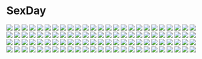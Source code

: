 # SexDay
![](https://konachan.com/image/67c6c8e9f966deb6fd4e2fd7f0f2d058/Konachan.com%20-%20209046%20aqua_eyes%20blue_hair%20breasts%20condom%20cum%20halloween%20headdress%20long_hair%20nipples%20pumpkin%20tagme%20taira_tsukune%20white.jpg)
![](https://konachan.com/image/0d004e0c3c583b65b500a8bc2ad9e9c4/Konachan.com%20-%2014797%20vandread.jpg)
![](https://konachan.com/image/8f2566dd5f1643f3224d4083c81d809a/Konachan.com%20-%20128667%20bicycle%20danshi_koukousei_no_nichijou%20president_%28danshi_koukousei%29%20ringo-chan_%28danshi_koukousei%29.jpg)
![](https://konachan.com/image/833c11218829d23f5110d7918faa9e5c/Konachan.com%20-%20112573%20animal%20black_hair%20cat%20kyan-dog%20original%20panties%20tan_lines%20topless%20underwear.jpg)
![](https://konachan.com/image/87b827b3d7b52e48e4a88e3bf8386541/Konachan.com%20-%2077526%20aqua_eyes%20aqua_hair%20hatsune_miku%20headphones%20long_hair%20skirt%20thighhighs%20tie%20twintails%20vocaloid.jpg)
![](https://konachan.com/jpeg/adc30076743c86a37182190017850aee/Konachan.com%20-%20284133%202girls%20ancotaku%20ass%20beach%20bikini%20braids%20breasts%20clouds%20fang%20flowers%20garter%20hug%20long_hair%20navel%20original%20scan%20sideboob%20signed%20sky%20swimsuit%20water.jpg)
![](https://konachan.com/image/eae2ecfa5eed7f65d55d691fa3bf0c15/Konachan.com%20-%2058845%20black_hair%20ch%40r%20le%3B0%20long_hair%20original%20red_eyes%20white.jpg)
![](https://konachan.com/image/651d5e8acf55daf1a498451783899824/Konachan.com%20-%2092574%20animal_ears%20aqua_hair%20barefoot%20bunny_ears%20bunnygirl%20chain%20dress%20hatsune_miku%20headphones%20long_hair%20red_eyes%20twintails%20vocaloid.jpg)
![](https://konachan.com/jpeg/5e8c0665bca1ca103fbfdf66056fd297/Konachan.com%20-%20199314%202girls%20animal%20anko_%28gochiusa%29%20ass%20bath%20bathtub%20blush%20kirima_sharo%20nipples%20nude%20rabbit%20scan%20ujimatsu_chiya%20wild_geese%20yukie.jpg)
![](https://konachan.com/jpeg/1bfd77a35499a55fe438148404da5580/Konachan.com%20-%20137333%20game_cg%20otome-tachi_no_senjou%20tsukumo_sakurako.jpg)
![](https://konachan.com/image/8f33d0f4e93d7b3e188cb8e903044cb7/Konachan.com%20-%2018985%20gankutsuou%20haydee.jpg)
![](https://konachan.com/image/150c896b1cf1440c7f0047d2a67f0c92/Konachan.com%20-%2037455%20aika_r-16%20minamino_karen%20shinkai_eri%20sumeragi_aika.jpg)
![](https://konachan.com/image/aafd7de0defc761440f1a902def73169/Konachan.com%20-%20282373%20at2.%20otomachi_una%20vocaloid.jpg)
![](https://konachan.com/image/9ae30debd3afc83bebc6a7e24b90e9f8/Konachan.com%20-%20252452%20hatsune_miku%20ikushima%20vocaloid.jpg)
![](https://konachan.com/image/25961b4bb6ef6b498eab4a021dbf5996/Konachan.com%20-%20251237%20building%20city%20maeda_mic%20nobody%20original%20scenic%20sky.jpg)
![](https://konachan.com/image/71e469b46f097aacdf1c9f2948c1eed1/Konachan.com%20-%2052582%20sword%20tagme%20weapon.jpg)
![](https://konachan.com/image/65f5c2b94741749cd92a4e0a4d9992ef/Konachan.com%20-%20117768%20flandre_scarlet%20masaki_%28machisora%29%20touhou.jpg)
![](https://konachan.com/jpeg/78e744470bcb004a7c5c4502bcdcd821/Konachan.com%20-%20285738%202girls%20black_hair%20braids%20elsword%20laby_%28elsword%29%20lium%20long_hair%20nisha_%28elsword%29%20pink_hair%20purple_eyes%20shoujo_ai.jpg)
![](https://konachan.com/image/be330f753e48447ef94298ce70bfb9ec/Konachan.com%20-%2033430%20alphonse_elric%20edward_elric%20fullmetal_alchemist%20snow.jpg)
![](https://konachan.com/image/ef3bfbc575bec0e0c10759110669ff32/Konachan.com%20-%2029241%20littlewitch%20oyari_ashito.jpg)
![](https://konachan.com/jpeg/7c4f6d140dc4b81e7b9bb94203a056d5/Konachan.com%20-%2079853%209law%20blonde_hair%20blue_eyes%20book%20original%20twintails.jpg)
![](https://konachan.com/image/617cce0ac2df504b35d7dafd77597a38/Konachan.com%20-%20217346%20blue%20nomiya_%28no_38%29%20original%20scenic%20sky%20stars%20water.jpg)
![](https://konachan.com/jpeg/60167104fa284c85250fe068155ba207/Konachan.com%20-%20270340%20bed%20brave_girl_ravens%20breasts%20game_cg%20horns%20navel%20nipples%20nude%20penis%20purple_eyes%20purple_hair%20pussy%20sex%20shiva_%28executor%29%20uncensored%20wink.jpg)
![](https://konachan.com/image/ff84b23baf4291648cf01cd63d160038/Konachan.com%20-%20287492%20anus%20breasts%20censored%20couch%20erect_nipples%20nbo%20nipples%20nude%20original%20pubic_hair%20pussy%20spread_legs%20thighhighs.jpg)
![](https://konachan.com/jpeg/531f2fb5a59f2302d2bb6f4a0957047e/Konachan.com%20-%20168679%20blush%20feng%20game_cg%20hoshizora_e_kakaru_hashi%20koumoto_madoka%20long_hair%20purple_eyes%20purple_hair%20ryohka%20see_through%20swimsuit%20water.jpg)
![](https://konachan.com/image/4630e2e92418097387c119891565f1ac/Konachan.com%20-%2094964%20guitar%20instrument%20vocaloid%20yukinokoe.jpg)
![](https://konachan.com/image/80349a1b3f9aefe9d7485cca48ccebe4/Konachan.com%20-%20273052%20aliasing%20blindfold%20bondage%20breasts%20building%20censored%20city%20clouds%20daiaru%20grass%20gray_hair%20leotard%20nier%20nipples%20pussy_juice%20ruins%20short_hair%20sky%20tattoo.jpg)
![](https://konachan.com/jpeg/be02cf8f1674275f594011268e94bb2c/Konachan.com%20-%2097683%20blue_eyes%20blue_hair%20hitsukuya%20long_hair%20original%20pazuru.jpg)
![](https://konachan.com/jpeg/847990599b910a6971e6413cdf527245/Konachan.com%20-%20305990%20animal%20atdan%20azur_lane%20bird%20black_hair%20clouds%20demon%20horns%20katana%20logo%20long_hair%20mechagirl%20pantyhose%20purple_eyes%20signed%20skirt%20sky%20sword%20water%20weapon.jpg)
![](https://konachan.com/image/1d722575d1964a634c91faeb6e56701d/Konachan.com%20-%2050921%20hirasawa_yui%20k-on%21.jpg)
![](https://konachan.com/jpeg/591527d4bc0c83b73d01e444fca99b30/Konachan.com%20-%20196957%20ass%20black_hair%20blue_eyes%20clochette%20kamikaze_explorer%20long_hair%20panties%20striped_panties%20underwear%20usami_saori%20yuzu_modoki.jpg)
![](https://konachan.com/image/4ebefc7c2cd2d10065cd62db570bca24/Konachan.com%20-%2029550%20ikkitousen.jpg)
![](https://konachan.com/image/6b868f2d1687b06ce95ec68928bfbbe7/Konachan.com%20-%2015583%20akiba_rika%20hanbun_no_tsuki_ga_noboru_sora%20yamamoto_keiji.jpg)
![](https://konachan.com/image/7e7d29758bd76d376a65fa8fbd98412d/Konachan.com%20-%2035306%20chibi%20miyoshi_yuiko%20muririn%20natsuzora_kanata%20yuzusoft.jpg)
![](https://konachan.com/image/6aa63f0eb414dccd3770061dcf034f91/Konachan.com%20-%2049070%20blue_eyes%20bra%20breasts%20cleavage%20dressing%20drink%20long_hair%20navel%20orange_hair%20panties%20pink_hair%20purple_eyes%20purple_hair%20short_hair%20teana_lanster%20underwear.jpg)
![](https://konachan.com/jpeg/c7e0bf74f4eed6b5e93fa9c74b4a0936/Konachan.com%20-%20247072%20anthropomorphism%20aqua_eyes%20blonde_hair%20blush%20breasts%20gloves%20hat%20kantai_collection%20military%20prinz_eugen_%28kancolle%29%20ribbons%20suneo%20uniform%20white.jpg)
![](https://konachan.com/jpeg/0f7152243680a1bf04bd2f6bf124e1fd/Konachan.com%20-%20176009%20bikini%20chiisana_kanojo_no_sayokyoku%20feng%20game_cg%20green_eyes%20hellrun%20long_hair%20moriya_mizuka%20navel%20orange_hair%20swimsuit.jpg)
![](https://konachan.com/image/a40cc1c0a5672c05b07ca36e514f73e0/Konachan.com%20-%2071630%20blonde_hair%20blue_eyes%20long_hair%20original.jpg)
![](https://konachan.com/image/627a5368dca7cd2f0b21865635427e51/Konachan.com%20-%2070020%20breasts%20cleavage%20jpeg_artifacts%20long_hair%20no_bra%20open_shirt%20panties%20signed%20striped_panties%20tomose_shunsaku%20underwear%20watermark.jpg)
![](https://konachan.com/jpeg/c55cca2146f80e2531ec23af2504ea8d/Konachan.com%20-%2032504%20itoshiki_nozomu%20sayonara_zetsubou_sensei.jpg)
![](https://konachan.com/image/9a01e6cba5bf656546bef146b6baf417/Konachan.com%20-%2098231%20animal%20dress%20s.advent%20snake%20touhou%20yasaka_kanako.jpg)
![](https://konachan.com/image/f1c4a53685e2b27cb27e79345b9815a0/Konachan.com%20-%2078009%20bow%20godees%20monochrome%20shirai_kuroko%20short_hair%20signed%20to_aru_kagaku_no_railgun%20to_aru_majutsu_no_index%20twintails.jpg)
![](https://konachan.com/jpeg/e5ac9a50efebef5a6b5811b03e8e3597/Konachan.com%20-%20139863%20black_hair%20breasts%20censored%20fault%20game_cg%20navel%20nipples%20penis%20pussy%20pussy_juice%20saeki_ai%20sex%20sugiyama_mio%20taka_tony%20thighhighs%20twintails%20wet.jpg)
![](https://konachan.com/image/ddfcfddcd287df3668825de13bc3d2d7/Konachan.com%20-%2014155%20flcl%20haruhara_haruko%20panties%20underwear.jpg)
![](https://konachan.com/jpeg/87afefcfc5e33b6b7401c203aeb4076f/Konachan.com%20-%20259630%20aqua_eyes%20aqua_hair%20bed%20bow%20dress%20gloves%20hat%20hatsune_miku%20long_hair%20pantyhose%20tsukishiro_saika%20vocaloid.jpg)
![](https://konachan.com/image/01c3a8e130e1147dce3df4aa4f346b1d/Konachan.com%20-%20164811%20bed%20hatsune_miku%20momopanda%20vocaloid.jpg)
![](https://konachan.com/jpeg/75cb0d9b68020a26173f91133d72e5e2/Konachan.com%20-%20218166%20all_male%20male%20original%20robot%20saito_yoshinobu%20signed.jpg)
![](https://konachan.com/jpeg/86204f3f5eb0a9bcf62a7672fbe9c06a/Konachan.com%20-%20241639%20annin_doufu%20bow%20breasts%20green_hair%20hat%20idolmaster%20matsubara_saya%20microphone%20navel%20red_eyes%20short_hair%20skirt%20thighhighs%20wink.jpg)
![](https://konachan.com/jpeg/5af4682a8672d0860793b84d917d9a1a/Konachan.com%20-%20280761%20animal%20bird%20black_hair%20blush%20brown_eyes%20building%20city%20clouds%20flowers%20kirisita%20long_hair%20original%20petals%20school_uniform%20skirt%20sky%20tie%20tree.jpg)
![](https://konachan.com/image/eb159330ee2e266f53138fd7c9df9131/Konachan.com%20-%2050091%20aisaka_taiga%20toradora.jpg)
![](https://konachan.com/jpeg/580859e415f90d55bfadae9a9d5e9ea5/Konachan.com%20-%20205492%20asami_asami%20blonde_hair%20blue_eyes%20game_cg%20headphones%20hibiki_works%20hoodie%20kurashiki_azusa%20long_hair%20pretty_x_cation_2.jpg)
![](https://konachan.com/jpeg/647bfb09125443e3ef70a93d11b5aee2/Konachan.com%20-%20151078%20bed%20black_hair%20long_hair%20nironiro%20original%20purple_eyes%20skirt%20thighhighs%20white.jpg)
![](https://konachan.com/jpeg/659840a6d8a73ecfb47b336ca34ecbb4/Konachan.com%20-%20251595%20animal%20barefoot%20bikini%20blonde_hair%20blush%20breasts%20brown_eyes%20doma_umaru%20himouto%21_umaru-chan%20long_hair%20swim_ring%20swimsuit%20tel-o.jpg)
![](https://konachan.com/image/510c8514c7aaa6b05701b45af50465ff/Konachan.com%20-%2081008%20izayoi_sakuya%20maid%20touhou%20uousa%20weapon.jpg)
![](https://konachan.com/image/93dd6d7d99f107579949d52f1e301cfa/Konachan.com%20-%20118329%20bicolored_eyes%20blonde_hair%20boku_wa_tomodachi_ga_sukunai%20goth-loli%20hasegawa_kobato%20loli%20lolita_fashion%20mokyutan.jpg)
![](https://konachan.com/image/8c2009da0022f156e26a75ddc576e95f/Konachan.com%20-%20165344%20animal%20black_eyes%20blonde_hair%20flowers%20hat%20miyai_haruki%20original%20signed.jpg)
![](https://konachan.com/image/e313381fb5e0fc5bff14d5025ed790ea/Konachan.com%20-%2090473%20alcot%20alcot_honey_comb%20blush%20chibi%20kazami_haruki%20kicking_horse_rhapsody%20makinosono_izuho%20orina_nobara%20school_uniform%20seritsumu_hijiri%20tsuji_shino.jpg)
![](https://konachan.com/jpeg/cb947aafd71a6034c89a7cc981e3d5ee/Konachan.com%20-%20243365%20clouds%20grass%20mclelun%20original%20scenic%20signed%20sky%20tree.jpg)
![](https://konachan.com/image/ac3fbbe9304b5e5a2720802ea2a9827d/Konachan.com%20-%20198097%20anthropomorphism%20food%20kantai_collection%20logo%20long_hair%20ponytail%20shizuma_yoshinori%20wink%20yamato_%28kancolle%29.jpg)
![](https://konachan.com/image/8b9071fd6bbf82dbddd3cf93977337b8/Konachan.com%20-%2052113%20tagme.jpg)
![](https://konachan.com/image/b86a1774b708d5530eafff62a660dfd7/Konachan.com%20-%2068496%20black_hair%20close%20memories_off%20misasagi_inori%20rain%20scarf%20water.jpg)
![](https://konachan.com/image/b106adf5b4e00903887035957585e8d3/Konachan.com%20-%2016095%20blue%20ipod%20parody%20silhouette%20suzumiya_haruhi%20suzumiya_haruhi_no_yuutsu.jpg)
![](https://konachan.com/image/0da1436254198c7854f50815f30bc150/Konachan.com%20-%2042484%20amami_haruka%20blue%20chibi%20christmas%20hoshii_miki%20idolmaster%20kikuchi_makoto%20kisaragi_chihaya%20takatsuki_yayoi.jpg)
![](https://konachan.com/image/7ad21386d5ed78c2ed0b64b705b74c8d/Konachan.com%20-%20106473%20ass%20blue_eyes%20christmas%20loli%20panties%20red_hair%20short_hair%20tagme%20thighhighs%20underwear.jpg)
![](https://konachan.com/jpeg/0b0c2098d3ff4ce7fc25bd5d629e6c6f/Konachan.com%20-%2070626%20akihime_sumomo%20itou_noiji%20nanatsuiro_drops%20scan%20thighhighs.jpg)
![](https://konachan.com/image/4ebc62f8ade0d0cf2f1fea01d907566c/Konachan.com%20-%20142365%20a_c%20cherry_blossoms%20flowers%20japanese_clothes%20kimono%20leaves%20petals%20pink_hair%20red_eyes%20saigyouji_yuyuko%20short_hair%20touhou%20tree.jpg)
![](https://konachan.com/jpeg/9ee561cc4fdcb255954db37818fb64b5/Konachan.com%20-%20112920%20alicia_melchiott%20gun%20valkyria_chronicles%20weapon%20welkin_gunther.jpg)
![](https://konachan.com/image/8d1a736a44eb13a6564f7c3b149705b5/Konachan.com%20-%2010320%20swimsuit%20tagme.jpg)
![](https://konachan.com/image/38f0c8f3ee388f6818e61696edc9fe21/Konachan.com%20-%20163665%20brown_hair%20green_eyes%20guitar%20idolmaster%20idolmaster_cinderella_girls%20instrument%20kamiya_nao%20red_eyes%20ribbons%20school_uniform%20sei2makoto%20shibuya_rin.jpg)
![](https://konachan.com/image/ae58b39e128ec1603c090080e727b5f7/Konachan.com%20-%20271953%20azuki_yui%20brown_hair%20choker%20cosplay%20gloves%20halloween%20headdress%20horns%20moon%20navel%20night%20original%20short_hair%20skirt%20tail%20tree%20wings%20yellow_eyes.jpg)
![](https://konachan.com/image/ab0d8f1158b90331a55455718ba2c077/Konachan.com%20-%2065031%20all_male%20dark%20himura_kenshin%20japanese_clothes%20male%20night%20polychromatic%20rurouni_kenshin%20silhouette%20sky%20stars%20sword%20weapon.jpg)
![](https://konachan.com/image/5a307db48a2a72aae84b348cfb3794ce/Konachan.com%20-%20279735%20animal_ears%20foxgirl%20grass%20japanese_clothes%20long_hair%20miko%20nemuri_nemu%20night%20original%20socks%20stairs%20torii%20tree.jpg)
![](https://konachan.com/image/ce985c6a5e7459c66e509ebcb7c750f3/Konachan.com%20-%2015368%20tagme.jpg)
![](https://konachan.com/image/ab701cd18876056508d6870bbff7ba5b/Konachan.com%20-%2081995%203d%20brown_eyes%20brown_hair%20close%20neo_steam%20tagme%20weapon.jpg)
![](https://konachan.com/jpeg/64c86f3226ead9e6ac91b1dcf21c0e20/Konachan.com%20-%20198246%202girls%20blue_eyes%20braids%20breasts%20brown_hair%20cleavage%20glasses%20green_eyes%20horns%20long_hair%20scan%20shirabi_%28life-is-free%29%20short_hair.jpg)
![](https://konachan.com/image/821aa6ac53d0a199fb8b75e05f501094/Konachan.com%20-%207563%20blue_eyes%20brown_hair%20count_zero%20fate_%28series%29%20fate_stay_night%20long_hair%20panties%20skirt%20thighhighs%20tohsaka_rin%20underwear%20upskirt.jpg)
![](https://konachan.com/jpeg/1a8a946bd8118e6e8392dd9168ecbc4b/Konachan.com%20-%20197064%20blonde_hair%20cape%20earmuffs%20makuwauri%20short_hair%20skirt%20sword%20touhou%20toyosatomimi_no_miko%20weapon%20wristwear.jpg)
![](https://konachan.com/image/27466dba8a505f686babdee81c6587d1/Konachan.com%20-%2049045%20all_male%20hibari_kyouya%20hibird%20katekyou_hitman_reborn%20male.jpg)
![](https://konachan.com/image/d9da88c30817a3c4da8244de16369aac/Konachan.com%20-%20134867%20armor%20blush%20breast_hold%20breasts%20kouyoku_no_soleil_-vii%E2%80%99s_world-%20nipples%20open_shirt%20ponytail%20skyfish%20tamaru_makoto.jpg)
![](https://konachan.com/image/012035c6b7efa3c724924a1ee1762936/Konachan.com%20-%2020413%20mobile_suit_gundam.jpg)
![](https://konachan.com/jpeg/8721682775e2bcb9825b5b7c658b321d/Konachan.com%20-%20210691%20cradle%20gray_hair%20japanese_clothes%20long_hair%20misaki_kurehito%20original%20transparent.jpg)
![](https://konachan.com/image/1c1ca5b758bf3829f1a70a32a8e1ba86/Konachan.com%20-%20291994%20amane_ruri%20bed%20blush%20breasts%20brown_eyes%20cameltoe%20cleavage%20dress%20gray_hair%20long_hair%20nipple_slip%20original%20pantyhose%20spread_legs.jpg)
![](https://konachan.com/jpeg/c374c77e72903637d2aa66633f4a7bd7/Konachan.com%20-%20146029%20blue_eyes%20blush%20breasts%20headphones%20itou_life%20masturbation%20microphone%20navel%20nipples%20no_bra%20open_shirt%20panties%20pink_hair%20thighhighs%20underwear%20vibrator.jpg)
![](https://konachan.com/image/5d11d104b0008ee2106f80e3014eb759/Konachan.com%20-%20124109%20animal_ears%20anthropomorphism%20crobat%20dewgong%20foxgirl%20hat%20luxray%20mismagius%20moemon%20ninetales%20nintendo%20pokemon%20shuushokuna_ekus%20tail%20wings.jpg)
![](https://konachan.com/image/63a85f2717fba0798901c79c6f3922eb/Konachan.com%20-%20224262%20blush%20breasts%20censored%20cum%20fellatio%20granblue_fantasy%20horns%20long_hair%20nipples%20nude%20paizuri%20penis%20pointed_ears%20popitin_pontin%20purple_hair.jpg)
![](https://konachan.com/jpeg/2e76ca87b2c72807ba005966d37354ab/Konachan.com%20-%20265398%202girls%20aliasing%20aqua_eyes%20black_hair%20feathers%20flute%20instrument%20kasaki_nozomi%20koubakotone%20liz_to_aoi_tori%20long_hair%20pink_eyes%20ponytail%20school_uniform.jpg)
![](https://konachan.com/image/8cf53f8c3f63829ab90e2d351cb1abf1/Konachan.com%20-%2026582%20angel%20blue%20blue_hair%20green_eyes%20jibril_seitenshi%20kuuchuu_yousai%20makai_tenshi_jibril%20manabe_rika%20wings.jpeg)
![](https://konachan.com/image/3a8ccbd420861d12235abe6887595f32/Konachan.com%20-%2077966%20fate_%28series%29%20fate_stay_night%20gray%20irisviel_von_einzbern.jpg)
![](https://konachan.com/jpeg/b95af1c9bf36a092d8cda1522399a8a5/Konachan.com%20-%2039526%20cc%20code_geass%20flowers%20lelouch_lamperouge%20male%20petals%20rose%20vector.jpg)
![](https://konachan.com/image/98a3471c25f65079ef015718d7a1bbff/Konachan.com%20-%2018467%20anita_king%20read_or_die.jpg)
![](https://konachan.com/image/e97f91c23d67e492e46260123f9a0ecd/Konachan.com%20-%20249336%20black_hair%20blush%20bow%20breasts%20cleavage%20headband%20headdress%20long_hair%20love_live%21_sunshine%21%21%20maid%20pink_eyes%20tipii%20tsushima_yoshiko%20waitress%20wristwear.jpg)
![](https://konachan.com/image/22f9b37bb6cd110274978c67924579c2/Konachan.com%20-%207959%20magikano%20mamiya_ayumi.jpg)
![](https://konachan.com/image/c46a8a1520d264f5998301edad23ff03/Konachan.com%20-%2018729%20hinata_%28pure_pure%29%20pure_pure%20tobari.jpg)
![](https://konachan.com/image/bec32589ad650ce3e3b7d37051d91b9d/Konachan.com%20-%20239522%20bed%20blush%20breasts%20censored%20elbow_gloves%20gloves%20gray_hair%20green_eyes%20nipples%20nude%20penis%20pussy%20sex%20short_hair%20signed%20spread_legs%20wada_masanori.jpg)
![](https://konachan.com/jpeg/18d4b8b7a677aa63d3d0102b47544d3e/Konachan.com%20-%20152611%20asagi_asuka%20blue_eyes%20blue_hair%20blush%20dress%20kantoku%20long_hair%20oribe_kotone%20red_eyes%20red_hair%20scan%20stars%20thighhighs%20washioka_itaru%20watermark.jpg)
![](https://konachan.com/image/24d152b49b0f4e274a602bc075b9d856/Konachan.com%20-%2083060%20fate_testarossa%20mahou_senki_lyrical_nanoha_force%20mahou_shoujo_lyrical_nanoha%20signum%20subaru_nakajima%20takamachi_nanoha%20teana_lanster.jpg)
![](https://konachan.com/jpeg/b04083b00e5eb67e75252f253959c13e/Konachan.com%20-%2021887%20animal_ears%20azumanga_daioh%20black_hair%20catgirl%20kasuga_ayumu%20skintight.jpg)
![](https://konachan.com/image/ceaedab961edf9a612a751128195ad71/Konachan.com%20-%20281674%20building%20city%20clouds%20dress%20hat%20industrial%20original%20pochi_%28poti1990%29%20ponytail%20scenic%20sky%20sunset%20train%20water.jpg)
![](https://konachan.com/image/11892ada9255d15e4546b44ed67c5cf6/Konachan.com%20-%20195435%20black_hair%20gloves%20green_eyes%20idolmaster%20idolmaster_cinderella_girls%20long_hair%20microphone%20shibuya_rin%20skirt%20swd3e2.jpg)
![](https://konachan.com/image/7148946aced30d0c472b6c56f685adfb/Konachan.com%20-%2081567%20mage%20patchouli_knowledge%20polychromatic%20sibanoue%20touhou.jpg)
